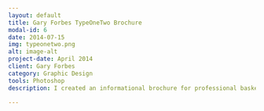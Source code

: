 ```yaml
---
layout: default
title: Gary Forbes TypeOneTwo Brochure
modal-id: 6
date: 2014-07-15
img: typeonetwo.png
alt: image-alt
project-date: April 2014
client: Gary Forbes
category: Graphic Design
tools: Photoshop
description: I created an informational brochure for professional basketball player Gary Forbes' nonprofit, <a href="http://typeonetwo.org">TypeOneTwo</a>. TypeOneTwo is an online community that engages youth with living a healthy lifestyle. 

---
```

